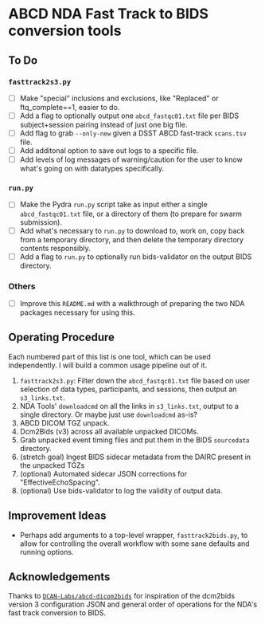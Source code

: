 # ABCD NDA Fast Track to BIDS conversion tools

## To Do

### `fasttrack2s3.py`

- [ ] Make "special" inclusions and exclusions, like "Replaced" or ftq_complete==1, easier to do.
- [ ] Add a flag to optionally output one `abcd_fastqc01.txt` file per BIDS subject+session pairing instead of just one big file.
- [ ] Add flag to grab `--only-new` given a DSST ABCD fast-track `scans.tsv` file.
- [ ] Add additonal option to save out logs to a specific file.
- [ ] Add levels of log messages of warning/caution for the user to know what's going on with datatypes specifically.

### `run.py`

- [ ] Make the Pydra `run.py` script take as input either a single `abcd_fastqc01.txt` file, or a directory of them (to prepare for swarm submission).
- [ ] Add what's necessary to `run.py` to download to, work on, copy back from a temporary directory, and then delete the temporary directory contents responsibly.
- [ ] Add a flag to `run.py` to optionally run bids-validator on the output BIDS directory.

### Others

- [ ] Improve this `README.md` with a walkthrough of preparing the two NDA packages necessary for using this.

## Operating Procedure

Each numbered part of this list is one tool, which can be used independently. I will build a common usage pipeline out of it.

1. `fasttrack2s3.py`: Filter down the `abcd_fastqc01.txt` file based on user selection of data types, participants, and sessions, then output an `s3_links.txt`.
1. NDA Tools' `downloadcmd` on all the links in `s3_links.txt`, output to a single directory. Or maybe just use `downloadcmd` as-is?
1. ABCD DICOM TGZ unpack.
1. Dcm2Bids (v3) across all available unpacked DICOMs.
1. Grab unpacked event timing files and put them in the BIDS `sourcedata` directory.
1. (stretch goal) Ingest BIDS sidecar metadata from the DAIRC present in the unpacked TGZs
1. (optional) Automated sidecar JSON corrections for "EffectiveEchoSpacing".
1. (optional) Use bids-validator to log the validity of output data.

## Improvement Ideas

- Perhaps add arguments to a top-level wrapper, `fasttrack2bids.py`, to allow for controlling the overall workflow with some sane defaults and running options.

## Acknowledgements

Thanks to [`DCAN-Labs/abcd-dicom2bids`](https://github.com/DCAN-Labs/abcd-dicom2bids) for inspiration of the dcm2bids version 3 configuration JSON and general order of operations for the NDA's fast track conversion to BIDS.
